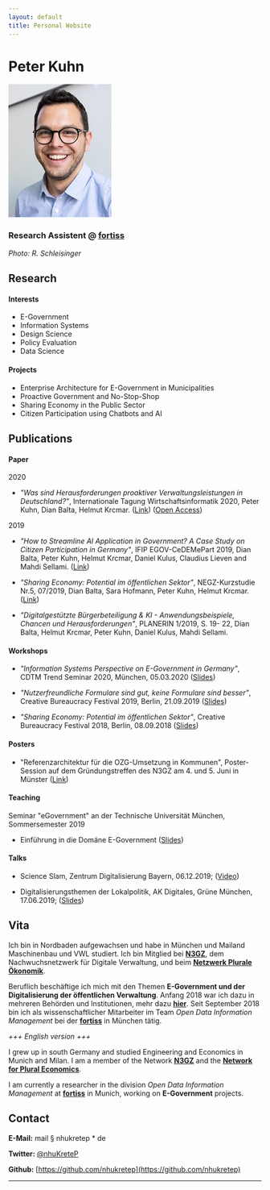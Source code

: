 ```yaml
---
layout: default
title: Personal Website
---
```


# Peter Kuhn

![profilpic](.\profilpic.jpg)

### Research Assistent @ [fortiss](https://fortiss.org)

*Photo: R. Schleisinger*

## Research

#### Interests

* E-Government
* Information Systems
* Design Science
* Policy Evaluation 
* Data Science

#### Projects

* Enterprise Architecture for E-Government in Municipalities
* Proactive Government and No-Stop-Shop
* Sharing Economy in the Public Sector
* Citizen Participation using Chatbots and AI

## Publications

#### Paper

2020

* *"Was sind Herausforderungen proaktiver Verwaltungsleistungen in Deutschland?"*, Internationale Tagung Wirtschaftsinformatik 2020, Peter Kuhn, Dian Balta, Helmut Krcmar. ([Link](https://library.gito.de/oa_wi2020-e4.html)) ([Open Access](https://library.gito.de/open-access-pdf/E4_Paper_WI-2020_final_rev_final_cameraready.pdf))

2019

* *"How to Streamline AI Application in Government? A Case Study on Citizen Participation in Germany"*, IFIP EGOV-CeDEMePart 2019, Dian Balta, Peter Kuhn, Helmut Krcmar, Daniel Kulus, Claudius Lieven and Mahdi Sellami. ([Link](https://doi.org/10.1007/978-3-030-27325-5_18))

* *"Sharing Economy: Potential im öffentlichen Sektor"*, NEGZ-Kurzstudie Nr.5, 07/2019, Dian Balta, Sara Hofmann, Peter Kuhn, Helmut Krcmar. ([Link](https://negz.org/projekte-publikationen/))

* *"Digitalgestützte Bürgerbeteiligung & KI - Anwendungsbeispiele, Chancen und Herausforderungen"*, PLANERIN 1/2019, S. 19- 22, Dian Balta, Helmut Krcmar, Peter Kuhn, Daniel Kulus, Mahdi Sellami.

#### Workshops

* *"Information Systems Perspective on E-Government in Germany"*, CDTM Trend Seminar 2020, München, 05.03.2020 ([Slides](https://speakerdeck.com/nhukretep/information-systems-perspective-on-e-government-in-germany))

* *"Nutzerfreundliche Formulare sind gut, keine Formulare sind besser"*, Creative Bureaucracy Festival 2019, Berlin, 21.09.2019 ([Slides](https://speakerdeck.com/nhukretep/nutzerfreundliche-formulare-sind-gut-keine-formulare-sind-besser))

* *"Sharing Economy: Potential im öffentlichen Sektor"*, Creative Bureaucracy Festival 2018, Berlin, 08.09.2018 ([Slides](https://www.slideshare.net/PeterKuhn22/sharing-economy-potential-im-ffentlichen-sektor))

#### Posters

* "Referenzarchitektur für die OZG-Umsetzung in Kommunen", Poster-Session auf dem Gründungstreffen des N3GZ am 4. und 5. Juni in Münster ([Link](https://n3gz.org/2019/09/05/poster-referenzarchitektur-fuer-die-ozg-umsetzung-in-kommunen/))

#### Teaching

Seminar "eGovernment" an der Technische Universität München, Sommersemester 2019
* Einführung in die Domäne E-Government ([Slides](https://speakerdeck.com/nhukretep/einfuhrung-e-government))

#### Talks

* Science Slam, Zentrum Digitalisierung Bayern, 06.12.2019; ([Video](https://www.youtube.com/watch?v=eG5EuuUYZFQ))

* Digitalisierungsthemen der Lokalpolitik, AK Digitales, Grüne München, 17.06.2019; ([Slides](https://speakerdeck.com/nhukretep/digitalisierungsthemen-der-lokalpolitik))

## Vita

Ich bin in Nordbaden aufgewachsen und habe in München und Mailand Maschinenbau und VWL studiert. Ich bin Mitglied bei **[N3GZ](https://n3gz.org/)**, dem Nachwuchsnetzwerk für Digitale Verwaltung, und beim **[Netzwerk Plurale Ökonomik](https://www.plurale-oekonomik.de/netzwerk-plurale-oekonomik/)**.

Beruflich beschäftige ich mich mit den Themen **E-Government und der Digitalisierung der öffentlichen Verwaltung**. Anfang 2018 war ich dazu in mehreren Behörden und Institutionen, mehr dazu [**hier**](https://nhukretep.github.io/eGov-blog/). Seit September 2018 bin ich als wissenschaftlicher Mitarbeiter im Team *Open Data Information Management* bei der [**fortiss**](https://www.fortiss.org) in München tätig.

*+++ English version +++*

I grew up in south Germany and studied Engineering and Economics in Munich and Milan. I am a member of the Network **[N3GZ](https://n3gz.org/)** and the [**Network for Plural Economics**](https://www.exploring-economics.org/en/).

I am currently a researcher in the division *Open Data Information Management* at [**fortiss**](https://www.fortiss.org/en/home/) in Munich, working on **E-Government** projects.

## Contact

**E-Mail:** mail § nhukretep * de

**Twitter:** [@nhuKreteP](https://twitter.com/nhukretep)

**Github:** [https://github.com/nhukretep](https://github.com/nhukretep)

---
